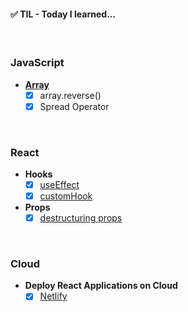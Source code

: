 #### ✅ TIL - Today I learned...

<br/>

### JavaScript
- **[Array](https://github.com/waisbek/today-i-learned/tree/feature/javascript/javascript)**
    - [X] array.reverse()
    - [X] Spread Operator

<br/>

### React
- **Hooks**
    - [X] [useEffect](https://github.com/waisbek/til/tree/feature/react/react/hook-use-effect)
    - [X] [customHook](https://github.com/waisbek/today-i-learned/tree/feature/react/react/hook-custom)

- **Props**
    - [X] [destructuring props](https://github.com/waisbek/today-i-learned/tree/feature/react/react/props)

<br/>

### Cloud
- **Deploy React Applications on Cloud**
    - [X] [Netlify](https://www.netlify.com/)
